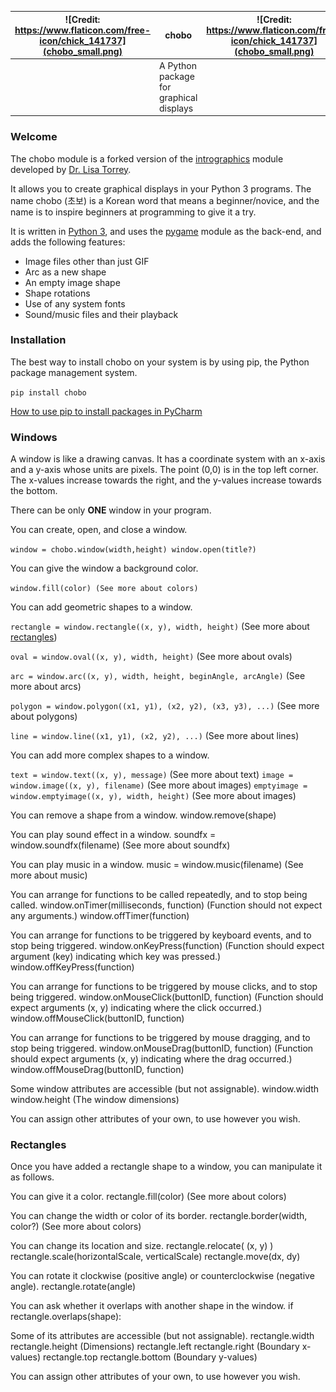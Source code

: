 | ![Credit: https://www.flaticon.com/free-icon/chick_141737](chobo_small.png) | chobo | ![Credit: https://www.flaticon.com/free-icon/chick_141737](chobo_small.png) |
| --- | --- | --- |
| | A Python package for graphical displays | |

### Welcome

The chobo module is a forked version of the [intrographics](http://myslu.stlawu.edu/~ltorrey/intrographics/) module developed by [Dr. Lisa Torrey](http://myslu.stlawu.edu/~ltorrey/).

It allows you to create graphical displays in your Python 3 programs.
The name chobo (초보) is a Korean word that means a beginner/novice, and the name is to inspire beginners at programming to give it a try.

It is written in [Python 3](https://www.python.org/), and uses the [pygame](https://www.pygame.org/) module as the back-end, and adds the following features:

* Image files other than just GIF
* Arc as a new shape
* An empty image shape
* Shape rotations
* Use of any system fonts
* Sound/music files and their playback

### Installation

The best way to install chobo on your system is by using pip, the Python package management system.

`pip install chobo`

[How to use pip to install packages in PyCharm](https://www.jetbrains.com/help/pycharm/installing-uninstalling-and-upgrading-packages.html)

### Windows

A window is like a drawing canvas. It has a coordinate system with an x-axis and a y-axis whose units are pixels. The point (0,0) is in the top left corner. The x-values increase towards the right, and the y-values increase towards the bottom.

There can be only **ONE** window in your program.

You can create, open, and close a window.

`window = chobo.window(width,height) window.open(title?)`

You can give the window a background color.

`window.fill(color) (See more about colors)`

You can add geometric shapes to a window.

`rectangle = window.rectangle((x, y), width, height)` (See more about [rectangles](###Rectangles))

`oval = window.oval((x, y), width, height)` (See more about ovals)

`arc = window.arc((x, y), width, height, beginAngle, arcAngle)` (See more about arcs)

`polygon = window.polygon((x1, y1), (x2, y2), (x3, y3), ...)` (See more about polygons)

`line = window.line((x1, y1), (x2, y2), ...)` (See more about lines)

You can add more complex shapes to a window.

`text = window.text((x, y), message)` (See more about text)
`image = window.image((x, y), filename)` (See more about images)
`emptyimage = window.emptyimage((x, y), width, height)` (See more about images)

You can remove a shape from a window.
window.remove(shape)

You can play sound effect in a window.
soundfx = window.soundfx(filename) (See more about soundfx)

You can play music in a window.
music = window.music(filename) (See more about music)

You can arrange for functions to be called repeatedly, and to stop being called.
window.onTimer(milliseconds, function) (Function should not expect any arguments.)
window.offTimer(function)

You can arrange for functions to be triggered by keyboard events, and to stop being triggered.
window.onKeyPress(function) (Function should expect argument (key) indicating which key was pressed.)
window.offKeyPress(function)

You can arrange for functions to be triggered by mouse clicks, and to stop being triggered.
window.onMouseClick(buttonID, function) (Function should expect arguments (x, y) indicating where the click occurred.)
window.offMouseClick(buttonID, function)

You can arrange for functions to be triggered by mouse dragging, and to stop being triggered.
window.onMouseDrag(buttonID, function) (Function should expect arguments (x, y) indicating where the drag occurred.)
window.offMouseDrag(buttonID, function)

Some window attributes are accessible (but not assignable).
window.width window.height (The window dimensions)

You can assign other attributes of your own, to use however you wish.

### Rectangles

Once you have added a rectangle shape to a window, you can manipulate it as follows.

You can give it a color.
rectangle.fill(color) (See more about colors)

You can change the width or color of its border.
rectangle.border(width, color?) (See more about colors)

You can change its location and size.
rectangle.relocate( (x, y) ) rectangle.scale(horizontalScale, verticalScale) rectangle.move(dx, dy)

You can rotate it clockwise (positive angle) or counterclockwise (negative angle).
rectangle.rotate(angle)

You can ask whether it overlaps with another shape in the window.
if rectangle.overlaps(shape):

Some of its attributes are accessible (but not assignable).
rectangle.width rectangle.height (Dimensions)
rectangle.left rectangle.right (Boundary x-values)
rectangle.top rectangle.bottom (Boundary y-values)

You can assign other attributes of your own, to use however you wish.
